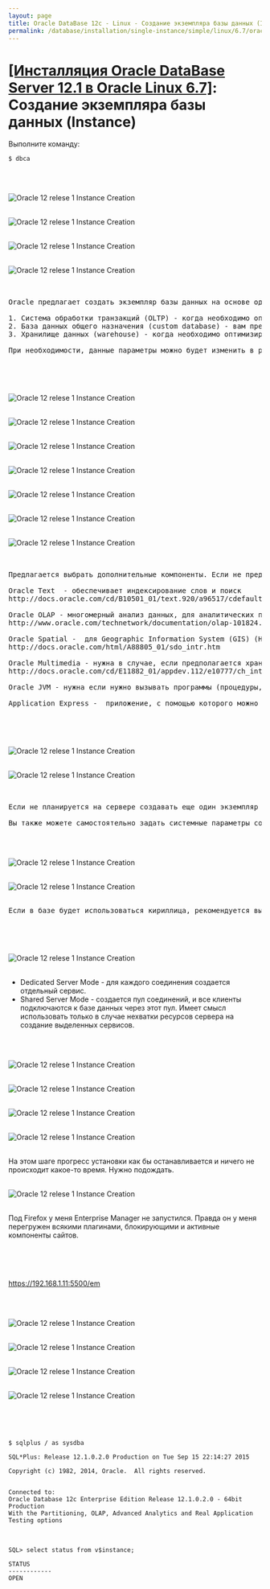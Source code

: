 ```yaml
---
layout: page
title: Oracle DataBase 12c - Linux - Создание экземпляра базы данных (Instance)
permalink: /database/installation/single-instance/simple/linux/6.7/oracle/12.1/oracle-instance-creation/
---
```


# <a href="/database/installation/single-instance/simple/linux/6.7/oracle/12.1/">[Инсталляция Oracle DataBase Server 12.1 в Oracle Linux 6.7]</a>: Создание экземпляра базы данных (Instance)



Выполните команду:

	$ dbca


<br/><br/>


<img src="http://img.oradba.net/01-database/02-installation/01-single-instance/01-simple/02-linux/6.7/oracle/12.1/04_instance_creation/oracle12R1_database_instance_creation_01.png" border="0" alt="Oracle 12 relese 1 Instance Creation"><br/><br/>


<img src="http://img.oradba.net/01-database/02-installation/01-single-instance/01-simple/02-linux/6.7/oracle/12.1/04_instance_creation/oracle12R1_database_instance_creation_02.png" border="0" alt="Oracle 12 relese 1 Instance Creation"><br/><br/>


<img src="http://img.oradba.net/01-database/02-installation/01-single-instance/01-simple/02-linux/6.7/oracle/12.1/04_instance_creation/oracle12R1_database_instance_creation_03.png" border="0" alt="Oracle 12 relese 1 Instance Creation"><br/><br/>


<img src="http://img.oradba.net/01-database/02-installation/01-single-instance/01-simple/02-linux/6.7/oracle/12.1/04_instance_creation/oracle12R1_database_instance_creation_04.png" border="0" alt="Oracle 12 relese 1 Instance Creation"><br/><br/>



<pre>

Oracle предлагает создать экземпляр базы данных на основе одного из подготовленных шаблонов.

1. Система обработки транзакций (OLTP) - когда необходимо оптимизировать ввод данных в базу данных. Преимущественно операции по добавлению и изменению данных.
2. База данных общего назначения (custom database) - вам предлагается самостоятельно выбрать системные параметры базы данных. (самый оптимальный вариант).
3. Хранилище данных (warehouse) - когда необходимо оптимизировать работу с данными в базе данных. Преимущество операции чтения данных и подстроения аналитических отчетов.

При необходимости, данные параметры можно будет изменить в pfile или spfile.

</pre>

<br/><br/>

<img src="http://img.oradba.net/01-database/02-installation/01-single-instance/01-simple/02-linux/6.7/oracle/12.1/04_instance_creation/oracle12R1_database_instance_creation_05.png" border="0" alt="Oracle 12 relese 1 Instance Creation"><br/><br/>

<img src="http://img.oradba.net/01-database/02-installation/01-single-instance/01-simple/02-linux/6.7/oracle/12.1/04_instance_creation/oracle12R1_database_instance_creation_06.png" border="0" alt="Oracle 12 relese 1 Instance Creation"><br/><br/>


<img src="http://img.oradba.net/01-database/02-installation/01-single-instance/01-simple/02-linux/6.7/oracle/12.1/04_instance_creation/oracle12R1_database_instance_creation_07.png" border="0" alt="Oracle 12 relese 1 Instance Creation"><br/><br/>

<img src="http://img.oradba.net/01-database/02-installation/01-single-instance/01-simple/02-linux/6.7/oracle/12.1/04_instance_creation/oracle12R1_database_instance_creation_08.png" border="0" alt="Oracle 12 relese 1 Instance Creation"><br/><br/>

<img src="http://img.oradba.net/01-database/02-installation/01-single-instance/01-simple/02-linux/6.7/oracle/12.1/04_instance_creation/oracle12R1_database_instance_creation_09.png" border="0" alt="Oracle 12 relese 1 Instance Creation"><br/><br/>

<img src="http://img.oradba.net/01-database/02-installation/01-single-instance/01-simple/02-linux/6.7/oracle/12.1/04_instance_creation/oracle12R1_database_instance_creation_10.png" border="0" alt="Oracle 12 relese 1 Instance Creation"><br/><br/>


<img src="http://img.oradba.net/01-database/02-installation/01-single-instance/01-simple/02-linux/6.7/oracle/12.1/04_instance_creation/oracle12R1_database_instance_creation_11.png" border="0" alt="Oracle 12 relese 1 Instance Creation"><br/><br/>

<pre>

Предлагается выбрать дополнительные компоненты. Если не предполагается их использовать, то скорее всего их и не следует устанавливать.

Oracle Text  - обеспечивает индексирование слов и поиск
http://docs.oracle.com/cd/B10501_01/text.920/a96517/cdefault.htm

Oracle OLAP - многомерный анализ данных, для аналитических приложений.
http://www.oracle.com/technetwork/documentation/olap-101824.html

Oracle Spatial -  для Geographic Information System (GIS) (Наверное, что-то вроде карт google maps)
http://docs.oracle.com/html/A88805_01/sdo_intr.htm

Oracle Multimedia - нужна в случае, если предполагается хранить в базе картинки, аудио, видео.
http://docs.oracle.com/cd/E11882_01/appdev.112/e10777/ch_intr.htm#i610845

Oracle JVM - нужна если нужно вызывать программы (процедуры, функции и т.д.), написанные на java непосредственно внутри базы данных.

Application Express -  приложение, с помощью которого можно достаточно просто с помощью "вайзардов" создавать приложения, работающие с базой данных. Имеет смысл оставить, только если предполагается с ним работать.

</pre>

<br/><br/>



<img src="http://img.oradba.net/01-database/02-installation/01-single-instance/01-simple/02-linux/6.7/oracle/12.1/04_instance_creation/oracle12R1_database_instance_creation_12.png" border="0" alt="Oracle 12 relese 1 Instance Creation"><br/><br/>


<img src="http://img.oradba.net/01-database/02-installation/01-single-instance/01-simple/02-linux/6.7/oracle/12.1/04_instance_creation/oracle12R1_database_instance_creation_13.png" border="0" alt="Oracle 12 relese 1 Instance Creation"><br/><br/>


<pre>

Если не планируется на сервере создавать еще один экземпляр базы данных, имеет смысл выделить для сервера побольше памяти.  (> 90%).

Вы также можете самостоятельно задать системные параметры создаваемой базы данных.
</pre>

<br/><br/>




<img src="http://img.oradba.net/01-database/02-installation/01-single-instance/01-simple/02-linux/6.7/oracle/12.1/04_instance_creation/oracle12R1_database_instance_creation_14.png" border="0" alt="Oracle 12 relese 1 Instance Creation"><br/><br/>


<img src="http://img.oradba.net/01-database/02-installation/01-single-instance/01-simple/02-linux/6.7/oracle/12.1/04_instance_creation/oracle12R1_database_instance_creation_15.png" border="0" alt="Oracle 12 relese 1 Instance Creation"><br/><br/>

<pre>
Если в базе будет использоваться кириллица, рекомендуется выбрать кодировку, которая поддерживает данную возможность. Unicode, где каждый символ кодируется 2 байтами, вполне подходит для этой задачи.

</pre>
<br/><br/>


<img src="http://img.oradba.net/01-database/02-installation/01-single-instance/01-simple/02-linux/6.7/oracle/12.1/04_instance_creation/oracle12R1_database_instance_creation_16.png" border="0" alt="Oracle 12 relese 1 Instance Creation"><br/><br/>


<ul>
	<li>Dedicated Server Mode - для каждого соединения создается отдельный сервис. </li>
	<li>Shared Server Mode - создается пул соединений, и все клиенты подключаются к базе данных через этот пул. Имеет смысл использовать только в случае нехватки ресурсов сервера на создание выделенных сервисов.</li>
</ul>

<br/><br/>



<img src="http://img.oradba.net/01-database/02-installation/01-single-instance/01-simple/02-linux/6.7/oracle/12.1/04_instance_creation/oracle12R1_database_instance_creation_17.png" border="0" alt="Oracle 12 relese 1 Instance Creation"><br/><br/>

<img src="http://img.oradba.net/01-database/02-installation/01-single-instance/01-simple/02-linux/6.7/oracle/12.1/04_instance_creation/oracle12R1_database_instance_creation_18.png" border="0" alt="Oracle 12 relese 1 Instance Creation"><br/><br/>

<img src="http://img.oradba.net/01-database/02-installation/01-single-instance/01-simple/02-linux/6.7/oracle/12.1/04_instance_creation/oracle12R1_database_instance_creation_19.png" border="0" alt="Oracle 12 relese 1 Instance Creation"><br/><br/>

<img src="http://img.oradba.net/01-database/02-installation/01-single-instance/01-simple/02-linux/6.7/oracle/12.1/04_instance_creation/oracle12R1_database_instance_creation_20.png" border="0" alt="Oracle 12 relese 1 Instance Creation"><br/><br/>

На этом шаге прогресс установки как бы останавливается и ничего не происходит какое-то время. Нужно подождать.
<br/><br/>




<img src="http://img.oradba.net/01-database/02-installation/01-single-instance/01-simple/02-linux/6.7/oracle/12.1/04_instance_creation/oracle12R1_database_instance_creation_21.png" border="0" alt="Oracle 12 relese 1 Instance Creation"><br/><br/>




Под Firefox у меня Enterprise Manager не запустился. Правда он у меня перегружен всякими плагинами, блокирующими и активные компоненты сайтов.
<br/><br/>


<br/><br/>

https://192.168.1.11:5500/em

<br/><br/>


<img src="http://img.oradba.net/01-database/02-installation/01-single-instance/01-simple/02-linux/6.7/oracle/12.1/04_instance_creation/oracle12R1_database_instance_creation_22.png" border="0" alt="Oracle 12 relese 1 Instance Creation"><br/><br/>


<img src="http://img.oradba.net/01-database/02-installation/01-single-instance/01-simple/02-linux/6.7/oracle/12.1/04_instance_creation/oracle12R1_database_instance_creation_24.png" border="0" alt="Oracle 12 relese 1 Instance Creation"><br/><br/>

<img src="http://img.oradba.net/01-database/02-installation/01-single-instance/01-simple/02-linux/6.7/oracle/12.1/04_instance_creation/oracle12R1_database_instance_creation_25.png" border="0" alt="Oracle 12 relese 1 Instance Creation"><br/><br/>

<img src="http://img.oradba.net/01-database/02-installation/01-single-instance/01-simple/02-linux/6.7/oracle/12.1/04_instance_creation/oracle12R1_database_instance_creation_26.png" border="0" alt="Oracle 12 relese 1 Instance Creation"><br/><br/>



<br/><br/>

	$ sqlplus / as sysdba

	SQL*Plus: Release 12.1.0.2.0 Production on Tue Sep 15 22:14:27 2015

	Copyright (c) 1982, 2014, Oracle.  All rights reserved.


	Connected to:
	Oracle Database 12c Enterprise Edition Release 12.1.0.2.0 - 64bit Production
	With the Partitioning, OLAP, Advanced Analytics and Real Application Testing options

<br/>

	SQL> select status from v$instance;

	STATUS
	------------
	OPEN
